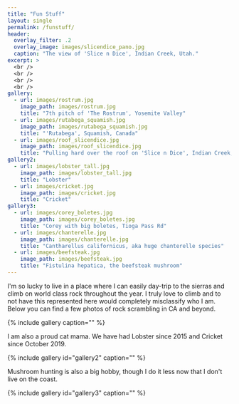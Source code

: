 ```yaml
---
title: "Fun Stuff"
layout: single
permalink: /funstuff/
header:
  overlay_filter: .2
  overlay_image: images/slicendice_pano.jpg
  caption: "The view of 'Slice n Dice', Indian Creek, Utah."
excerpt: >
  <br />
  <br />
  <br />
  <br /> 
gallery:
  - url: images/rostrum.jpg
    image_path: images/rostrum.jpg
    title: "7th pitch of 'The Rostrum', Yosemite Valley"
  - url: images/rutabega_squamish.jpg
    image_path: images/rutabega_squamish.jpg
    title: "'Rutabega', Squamish, Canada"
  - url: images/roof_slicendice.jpg
    image_path: images/roof_slicendice.jpg
    title: "Pulling hard over the roof on 'Slice n Dice', Indian Creek, Utah"
gallery2:
  - url: images/lobster_tall.jpg
    image_path: images/lobster_tall.jpg
    title: "Lobster"
  - url: images/cricket.jpg
    image_path: images/cricket.jpg
    title: "Cricket"
gallery3:
  - url: images/corey_boletes.jpg
    image_path: images/corey_boletes.jpg
    title: "Corey with big boletes, Tioga Pass Rd"
  - url: images/chanterelle.jpg
    image_path: images/chanterelle.jpg
    title: "Cantharellus californicus, aka huge chanterelle species"
  - url: images/beefsteak.jpg
    image_path: images/beefsteak.jpg
    title: "Fistulina hepatica, the beefsteak mushroom"
---
```


I'm so lucky to live in a place where I can easily day-trip to the sierras and climb on world class rock throughout the year. I truly love to climb and to not have this represented here would completely misclassify who I am. Below you can find a few photos of rock scrambling in CA and beyond.   

{% include gallery caption="" %}

I am also a proud cat mama. We have had Lobster since 2015 and Cricket since October 2019.  

{% include gallery id="gallery2" caption="" %}

Mushroom hunting is also a big hobby, though I do it less now that I don't live on the coast. 

{% include gallery id="gallery3" caption="" %}
